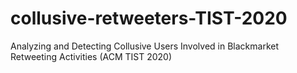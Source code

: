 # collusive-retweeters-TIST-2020
Analyzing and Detecting Collusive Users Involved in Blackmarket Retweeting Activities (ACM TIST 2020)
